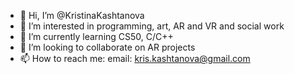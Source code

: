 - 👋 Hi, I’m @KristinaKashtanova
- 👀 I’m interested in programming, art, AR and VR and social work 
- 🌱 I’m currently learning CS50, C/C++ 
- 💞️ I’m looking to collaborate on AR projects 
- 📫 How to reach me: email: kris.kashtanova@gmail.com

<!---
KristinaKashtanova/KristinaKashtanova is a ✨ special ✨ repository because its `README.md` (this file) appears on your GitHub profile.
You can click the Preview link to take a look at your changes.
--->
